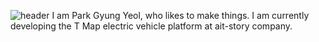 ![header](https://capsule-render.vercel.app/api?type=transparent)
I am Park Gyung Yeol, who likes to make things. 
I am currently developing the T Map electric vehicle platform at ait-story company.
